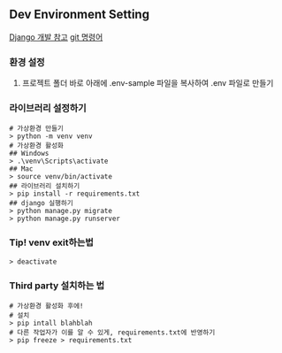 ## Dev Environment Setting


[Django 개발 참고](https://github.com/Jihyun-Choi/TIL/blob/master/django/Dev%20Summary.md)
[git 명령어](https://github.com/Jihyun-Choi/TIL/blob/master/git/command.md)

### 환경 설정
1. 프로젝트 폴더 바로 아래에 .env-sample 파일을 복사하여 .env 파일로 만들기


### 라이브러리 설정하기
```shell
# 가상환경 만들기
> python -m venv venv
# 가상환경 활성화
## Windows
> .\venv\Scripts\activate
## Mac
> source venv/bin/activate
## 라이브러리 설치하기
> pip install -r requirements.txt
## django 실행하기
> python manage.py migrate
> python manage.py runserver
```

### Tip! venv exit하는법
```shell
> deactivate
```

### Third party 설치하는 법

```shell
# 가상환경 활성화 후에!
# 설치
> pip intall blahblah
# 다른 작업자가 이를 알 수 있게, requirements.txt에 반영하기
> pip freeze > requirements.txt
``` 

